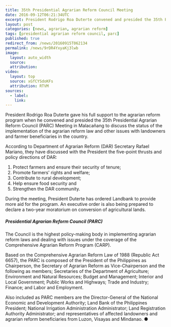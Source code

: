 ```yaml
---
title: 35th Presidential Agrarian Reform Council Meeting
date: 2016-09-12T06:21:34UTC
excerpt: President Rodrigo Roa Duterte convened and presided the 35th Presidential Agrarian Reform Council Meeting in Malacañang on 12 September 2016 to discuss the status of the implementation of the agrarian reform law and other issues.
layout: post
categories: [news, agrarian, agrarian reform]
tags: [presidential agrarian reform council, parc]
published: true
redirect_from: /news/20160915T062134
permalink: /news/9rDR4YxyaKj3lwb
image:
  layout: auto_width
  source: 
  attribution: 
video:
  layout: top
  source: xGfCYSdoKFs
  attribution: RTVM
sources:
  - label:
    link:
---
```


President Rodrigo Roa Duterte gave his full support to the agrarian reform program when he convened and presided the 35th Presidential Agrarian Reform Council (PARC) Meeting in Malacañang to discuss the status of the implementation of the agrarian reform law and other issues with landowners and farmer beneficiaries in the country.

According to Department of Agrarian Reform (DAR) Secretary Rafael Mariano, they have discussed with the President the five-point thrusts and policy directions of DAR:

1. Protect farmers and ensure their security of tenure;
2. Promote farmers' rights and welfare;
3. Contribute to rural development;
4. Help ensure food security and
5. Strengthen the DAR community.

During the meeting, President Duterte has ordered Landbank to provide more aid for the program.
An executive order is also being prepared to declare a two-year moratorium on conversion of agricultural lands.

##### Presidential Agrarian Reform Council (PARC)

The Council is the highest policy-making body in implementing agrarian reform laws and dealing with issues under the coverage of the Comprehensive Agrarian Reform Program (CARP).

Based on the Comprehensive Agrarian Reform Law of 1988 (Republic Act 6657), the PARC is composed of the President of the Philippines as Chairperson, the Secretary of Agrarian Reform as Vice-Chairperson and the following as members; Secretaries of the Department of Agriculture; Environment and Natural Resources; Budget and Management; Interior and Local Government; Public Works and Highways; Trade and Industry; Finance; and Labor and Employment.

Also included as PARC members are the Director-General of the National Economic and Development Authority; Land Bank of the Philippines President; National Irrigation Administration Administrator; Land Registration Authority Administrator; and representatives of affected landowners and agrarian reform beneficiaries from Luzon, Visayas and Mindanao.
&#x25cf;


